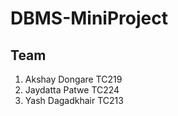 # DBMS-MiniProject
## Team 
1. Akshay Dongare TC219
2. Jaydatta Patwe TC224
3. Yash Dagadkhair TC213
